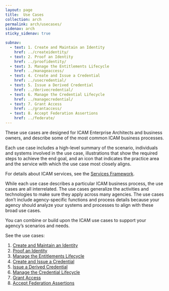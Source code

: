```yaml
---
layout: page
title:  Use Cases
collection: arch
permalink: arch/usecases/
sidenav: arch
sticky_sidenav: true

subnav:
  - text: 1. Create and Maintain an Identity
    href: ../createidentity/
  - text: 2. Proof an Identity
    href: ../proofidentity/
  - text: 3. Manage the Entitlements Lifecycle
    href: ../manageaccess/
  - text: 4. Create and Issue a Credential
    href: ../usecredential/
  - text: 5. Issue a Derived Credential
    href: ../derivecredential/
  - text: 6. Manage the Credential Lifecycle
    href: ../managecredential/
  - text: 7. Grant Access
    href: ../grantaccess/
  - text: 8. Accept Federation Assertions
    href: ../federate/
---
```


These use cases are designed for ICAM Enterprise Architects and business owners, and describe some of the most common ICAM business processes.

Each use case includes a high-level summary of the scenario, individuals and systems involved in the use case, illustrations that show the required steps to achieve the end goal, and an icon that indicates the practice area and the service with which the use case most closely aligns.

For details about ICAM services, see the [Services Framework](../services).

While each use case describes a particular ICAM business process, the use cases are all interrelated. The use cases generalize the activities and technologies to make sure they apply across many agencies. The use cases don’t include agency-specific functions and process details because your agency should analyze your systems and processes to align with these broad use cases.

You can combine or build upon the ICAM use cases to support your agency’s scenarios and needs.

See the use cases:
  1. [Create and Maintain an Identity](../createidentity/)
  2. [Proof an Identity](../proofidentity/)
  3. [Manage the Entitlements Lifecycle](../manageaccess/)
  4. [Create and Issue a Credential](../usecredential/)
  5. [Issue a Derived Credential](../derivecredential/)
  6. [Manage the Credential Lifecycle](../managecredential/)
  7. [Grant Access](../grantaccess/)
  8. [Accept Federation Assertions](../federate/)
